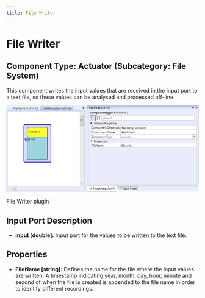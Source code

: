 ```yaml
---
title: File Writer
---
```


# File Writer

## Component Type: Actuator (Subcategory: File System)

This component writes the input values that are received in the input port to a text file, so these values can be analysed and processed off-line.

![Screenshot: File Writer plugin](./img/filewriter.jpg "Screenshot: File Writer plugin")

File Writer plugin

## Input Port Description

*   **input \[double\]:** Input port for the values to be written to the text file.

## Properties

*   **FileName \[string\]:** Defines the name for the file where the input values are written. A timestamp indicating year, month, day, hour, minute and second of when the file is created is appended to the file name in order to identify different recordings.